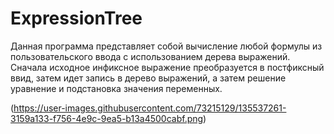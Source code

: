 # ExpressionTree

Данная программа представляет собой вычисление любой формулы из пользовательского ввода с использованием дерева выражений. Сначала исходное инфиксное выражение преобразуется в постфиксный ввид, затем идет запись в дерево выражений, а затем решение уравнение и подстановка значения переменных.

(https://user-images.githubusercontent.com/73215129/135537261-3159a133-f756-4e9c-9ea5-b13a4500cabf.png)

